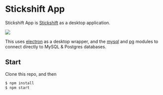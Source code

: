 # Stickshift App

Stickshift App is [Stickshift](https://github.com/mapbox/stickshift) as a
desktop application.

![](http://i.imgur.com/sbV4ARw.gif)

This uses [electron](http://electron.atom.io/) as a desktop wrapper, and the [mysql](http://npmjs.org/mysql)
and [pg](http://npmjs.org/pg) modules to connect directly to MySQL & Postgres databases.

## Start

Clone this repo, and then

```sh
$ npm install
$ npm start
```
